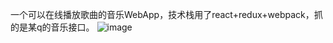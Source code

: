 一个可以在线播放歌曲的音乐WebApp，技术栈用了react+redux+webpack，抓的是某q的音乐接口。
![image](https://github.com/FCMore/musicFm/blob/master/fm.gif)
